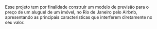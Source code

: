 Esse projeto tem por finalidade construir um modelo de previsão para o preço de um aluguel de um imóvel, no Rio de Janeiro pelo Airbnb, apresentando as principais caracteristicas que interferem diretamente no seu valor.

